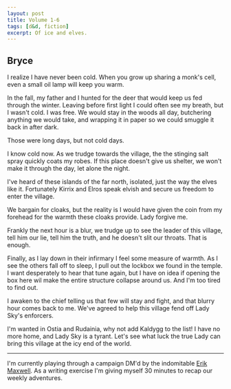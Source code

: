 ```yaml
---
layout: post
title: Volume 1-6
tags: [d&d, fiction]
excerpt: Of ice and elves.
---
```


## Bryce

I realize I have never been cold. When you grow up sharing a monk's cell, even a small oil lamp will keep you warm.

In the fall, my father and I hunted for the deer that would keep us fed through the winter. Leaving before first light I could often see my breath, but I wasn't cold. I was free. We would stay in the woods all day, butchering anything we would take, and wrapping it in paper so we could smuggle it back in after dark.

Those were long days, but not cold days.

I know cold now. As we trudge towards the village, the the stinging salt spray quickly coats my robes. If this place doesn't give us shelter, we won't make it through the day, let alone the night.

I've heard of these islands of the far north, isolated, just the way the elves like it. Fortunately Kirrix and Elros speak elvish and secure us freedom to enter the village.

We bargain for cloaks, but the reality is I would have given the coin from my forehead for the warmth these cloaks provide. Lady forgive me.

Frankly the next hour is a blur, we trudge up to see the leader of this village, tell him our lie, tell him the truth, and he doesn't slit our throats. That is enough.

Finally, as I lay down in their infirmary I feel some measure of warmth. As I see the others fall off to sleep, I pull out the lockbox we found in the temple. I want desperately to hear that tune again, but I have on idea if opening the box here wil make the entire structure collapse around us. And I'm too tired to find out.

I awaken to the chief telling us that few will stay and fight, and that blurry hour comes back to me. We've agreed to help this village fend off Lady Sky's enforcers.

I'm wanted in Ostia and Rudainia, why not add Kaldygg to the list! I have no more home, and Lady Sky is a tyrant. Let's see what luck the true Lady can bring this village at the icy end of the world.

---

I'm currently playing through a campaign DM'd by the indomitable [Erik Maxwell](http://erikmaxwell.co/). As a writing exercise I'm giving myself 30 minutes to recap our weekly adventures.
